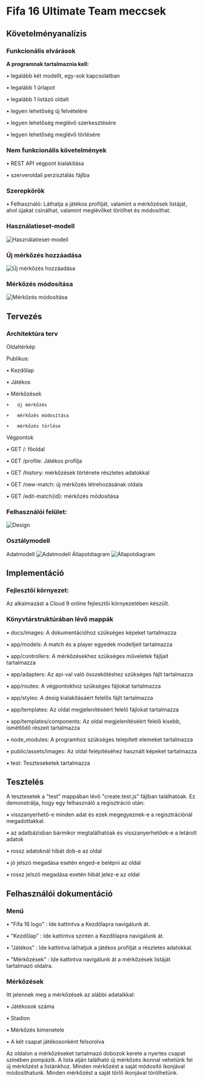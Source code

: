 # Fifa 16 Ultimate Team meccsek

## Követelményanalízis

### Funkcionális elvárások
**A programnak tartalmaznia kell:**

•	legalább két modellt, egy-sok kapcsolatban

•	legalább 1 űrlapot

•	legalább 1 listázó oldalt

•	legyen lehetőség új felvételére

•	legyen lehetőség meglévő szerkesztésére

•	legyen lehetőség meglévő törlésére

### Nem funkcionális követelmények
•	REST API végpont kialakítása

•	szerveroldali perzisztálás fájlba

### Szerepkörök
•	Felhasználó: Láthatja a játékos profilját, valamint a mérkőzések listáját, ahol újakat csinálhat, valamint meglévőket törölhet és módosíthat.

### Használatieset-modell
![Használatieset-modell](docs/images/hasznalatesetidiagramm.png)

### Új mérkőzés hozzáadása
![Új mérkőzés hozzáadása](docs/images/meccshozzaadasa.png)

### Mérkőzés módosítása
![Mérkőzés módosítása](docs/images/meccsmodositasa.png)

## Tervezés

### Architektúra terv

Oldaltérkép

  Publikus:
  
  •	Kezdőlap
  
  •	Játékos
  
  •	Mérkőzések
  
    +	új mérkőzés
    
    +	mérkőzés módosítása
    
    +	mérkőzés törlése

Végpontok

•	GET /: főoldal

•	GET /profile: Játékos profilja

• GET /history: mérkőzések története részletes adatokkal

•	GET /new-match: új mérkőzés létrehozásának oldala

•	GET /edit-match{id}: mérkőzés módosítása

### Felhasználói felület:
![Design](docs/images/design.jpg)

### Osztálymodell
  Adatmodell
    ![Adatmodell](docs/images/adatmodell.png)
  Állapotdiagram
    ![Állapotdiagram](docs/images/allapotdiagramm.png)

## Implementáció

### Fejlesztői környezet:
Az alkalmazást a Cloud 9 online fejlesztői környezetében készült.

### Könyvtárstruktúrában lévő mappák
•	docs/images: A dokumentációhoz szükséges képeket tartalmazza

•	app/models: A match és a player egyedek modelljeit tartalmazza

•	app/controllers: A mérkőzésekhez szükséges műveletek fájljait tartalmazza

•	app/adapters: Az api-val való összekötéshez szükséges fájlt tartalmazza

•	app/routes: A végpontokhoz szükséges fájlokat tartalmazza

•	app/styles: A desig kialakításáért felelős fájlt tartalmazza

•	app/templates: Az oldal megjelenítéséért felelő fájlokat tartalmazza

•	app/templates/components: Az oldal megjelenítéséért felelő kisebb, ismétlődő részeit tartalmazza

•	node_modules: A programhoz szükséges telepített elemeket tartalmazza

•	public/assets/images: Az oldal felépítéséhez használt képeket tartalmazza

•	test: Teszteseketek tartalmazza

## Tesztelés

A tesztesetek a "test" mappában lévő "create.test.js" fájlban találhatóak.
Ez demonstrálja, hogy egy felhasználó a regisztráció után:

•	visszanyerhető-e minden adat és ezek megegyeznek-e a regisztrációnál megadottakkal.

•	az adatbázisban bármikor megtalálhatóak és visszanyerhetőek-e a letárolt adatok

•	rossz adatoknál hibát dob-e az oldal

•	jó jelszó megadása esetén enged-e belépni az oldal

•	rossz jelszó megadása esetén hibát jelez-e az oldal

## Felhasználói dokumentáció
### Menü
•	"Fifa 16 logo" : Ide kattintva a Kezdőlapra navigálunk át.

•	"Kezdőlap" : Ide kattintva szintén a Kezdőlapra navigálunk át.

•	"Játékos" : Ide kattintva láthatjuk a játékos profilját a részletes adatokkal.

•	"Mérkőzések" : Ide kattintva navigálunk át a mérkőzések listáját tartalmazó oldalra.

### Mérkőzések
Itt jelennek meg a mérkőzések az alábbi adataikkal:

•	Játékosok száma

•	Stadion

•   Mérkőzés kimenetele

•	A két csapat játékosonként felsorolva

Az oldalon a mérkőzéseket tartalmazó dobozok kerete a nyertes csapat színében pompázik.
A lista alján található új mérkőzés ikonnal vehetünk fel új mérkőzést a listánkhoz.
Minden mérkőzést a saját módosító ikonjával módosíthatunk.
Minden mérkőzést a saját törlő ikonjával törölhetünk.
